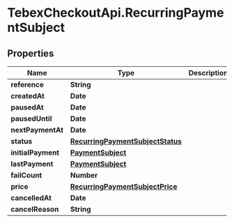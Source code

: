 # TebexCheckoutApi.RecurringPaymentSubject

## Properties

Name | Type | Description | Notes
------------ | ------------- | ------------- | -------------
**reference** | **String** |  | [optional] 
**createdAt** | **Date** |  | [optional] 
**pausedAt** | **Date** |  | [optional] 
**pausedUntil** | **Date** |  | [optional] 
**nextPaymentAt** | **Date** |  | [optional] 
**status** | [**RecurringPaymentSubjectStatus**](RecurringPaymentSubjectStatus.md) |  | [optional] 
**initialPayment** | [**PaymentSubject**](PaymentSubject.md) |  | [optional] 
**lastPayment** | [**PaymentSubject**](PaymentSubject.md) |  | [optional] 
**failCount** | **Number** |  | [optional] 
**price** | [**RecurringPaymentSubjectPrice**](RecurringPaymentSubjectPrice.md) |  | [optional] 
**cancelledAt** | **Date** |  | [optional] 
**cancelReason** | **String** |  | [optional] 


